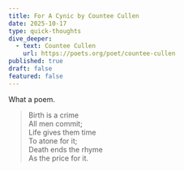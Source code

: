 ```yaml
---
title: For A Cynic by Countee Cullen
date: 2025-10-17
type: quick-thoughts
dive_deeper:
  - text: Countee Cullen
    url: https://poets.org/poet/countee-cullen
published: true
draft: false
featured: false
---
```

What a poem.

> Birth is a crime  
> All men commit;  
> Life gives them time  
> To atone for it;  
> Death ends the rhyme  
> As the price for it.